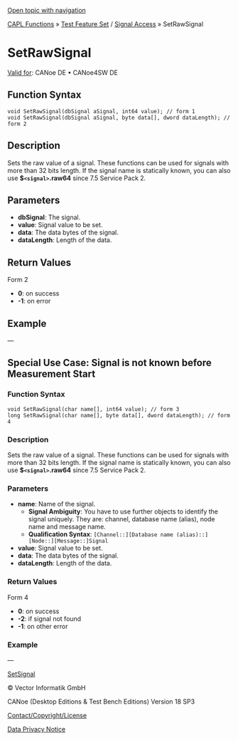 [Open topic with navigation](../../../../../CANoeDEFamily.htm#Topics/CAPLFunctions/Test/Functions/CAPLfunctionSetRawSignal.md)

[CAPL Functions](../../CAPLfunctions.md) » [Test Feature Set](../CAPLfunctionsTFSOverview.md) / [Signal Access](../../SignalAccess/CAPLfunctionsSignalAccessOverview.md) » SetRawSignal

# SetRawSignal

[Valid for](../../../Shared/FeatureAvailability.md):  CANoe DE • CANoe4SW DE

## Function Syntax

```plaintext
void SetRawSignal(dbSignal aSignal, int64 value); // form 1
void SetRawSignal(dbSignal aSignal, byte data[], dword dataLength); // form 2
```

## Description

Sets the raw value of a signal. These functions can be used for signals with more than 32 bits length. If the signal name is statically known, you can also use **$`<signal>`.raw64** since 7.5 Service Pack 2.

## Parameters

- **dbSignal**: The signal.
- **value**: Signal value to be set.
- **data**: The data bytes of the signal.
- **dataLength**: Length of the data.

## Return Values

Form 2

- **0**: on success
- **-1**: on error

## Example

—

## Special Use Case: Signal is not known before Measurement Start

### Function Syntax

```plaintext
void SetRawSignal(char name[], int64 value); // form 3
long SetRawSignal(char name[], byte data[], dword dataLength); // form 4
```

### Description

Sets the raw value of a signal. These functions can be used for signals with more than 32 bits length. If the signal name is statically known, you can also use **$`<signal>`.raw64** since 7.5 Service Pack 2.

### Parameters

- **name**: Name of the signal.
  - **Signal Ambiguity**: You have to use further objects to identify the signal uniquely. They are: channel, database name (alias), node name and message name.
  - **Qualification Syntax**: `[Channel::][Database name (alias)::][Node::][Message::]Signal`
- **value**: Signal value to be set.
- **data**: The data bytes of the signal.
- **dataLength**: Length of the data.

### Return Values

Form 4

- **0**: on success
- **-2**: if signal not found
- **-1**: on other error

### Example

—

[SetSignal](CAPLfunctionSetSignal.md)

© Vector Informatik GmbH

CANoe (Desktop Editions & Test Bench Editions) Version 18 SP3

[Contact/Copyright/License](../../../Shared/ContactCopyrightLicense.md)

[Data Privacy Notice](https://www.vector.com/int/en/company/get-info/privacy-policy/)
